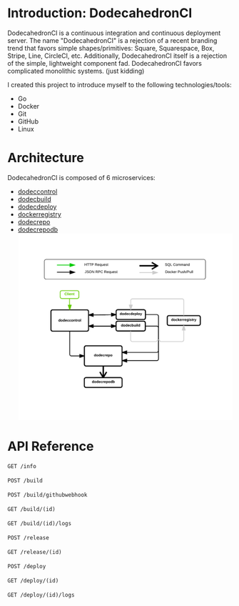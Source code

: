 Introduction: DodecahedronCI
============================

DodecahedronCI is a continuous integration and continuous deployment server. The name "DodecahedronCI" is a rejection of a recent branding trend that favors simple shapes/primitives: Square, Squarespace, Box, Stripe, Line, CircleCI, etc. Additionally, DodecahedronCI itself is a rejection of the simple, lightweight component fad. DodecahedronCI favors complicated monolithic systems. (just kidding)

I created this project to introduce myself to the following technologies/tools:
* Go
* Docker
* Git
* GitHub
* Linux

Architecture
============

DodecahedronCI is composed of 6 microservices:
* [dodeccontrol](dodeccontrol/)
* [dodecbuild](dodecbuild/)
* [dodecdeploy](dodecdeploy/)
* [dockerregistry](https://github.com/docker/docker-registry)
* [dodecrepo](dodecrepo/)
* [dodecrepodb](dodecrepodb/)
![](arch.png)


API Reference
=============

	GET /info

	POST /build

	POST /build/githubwebhook

	GET /build/(id)
	
	GET /build/(id)/logs

	POST /release

	GET /release/(id)

	POST /deploy

	GET /deploy/(id)

	GET /deploy/(id)/logs
